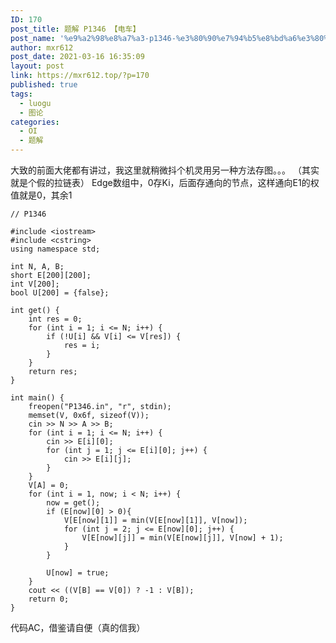 ```yaml
---
ID: 170
post_title: 题解 P1346 【电车】
post_name: '%e9%a2%98%e8%a7%a3-p1346-%e3%80%90%e7%94%b5%e8%bd%a6%e3%80%91'
author: mxr612
post_date: 2021-03-16 16:35:09
layout: post
link: https://mxr612.top/?p=170
published: true
tags:
  - luogu
  - 图论
categories:
  - OI
  - 题解
---
```

大致的前面大佬都有讲过，我这里就稍微抖个机灵用另一种方法存图。。。
（其实就是个假的拉链表）
Edge数组中，0存Ki，后面存通向的节点，这样通向E1的权值就是0，其余1

<pre><code class="language-cpp line-numbers">// P1346

#include &lt;iostream&gt;
#include &lt;cstring&gt;
using namespace std;

int N, A, B;
short E[200][200];
int V[200];
bool U[200] = {false};

int get() {
    int res = 0;
    for (int i = 1; i &lt;= N; i++) {
        if (!U[i] &amp;&amp; V[i] &lt;= V[res]) {
            res = i;
        }
    }
    return res;
}

int main() {
    freopen("P1346.in", "r", stdin);
    memset(V, 0x6f, sizeof(V));
    cin &gt;&gt; N &gt;&gt; A &gt;&gt; B;
    for (int i = 1; i &lt;= N; i++) {
        cin &gt;&gt; E[i][0];
        for (int j = 1; j &lt;= E[i][0]; j++) {
            cin &gt;&gt; E[i][j];
        }
    }
    V[A] = 0;
    for (int i = 1, now; i &lt; N; i++) {
        now = get();
        if (E[now][0] &gt; 0){
            V[E[now][1]] = min(V[E[now][1]], V[now]);
            for (int j = 2; j &lt;= E[now][0]; j++) {
                V[E[now][j]] = min(V[E[now][j]], V[now] + 1);
            }
        }

        U[now] = true;
    }
    cout &lt;&lt; ((V[B] == V[0]) ? -1 : V[B]);
    return 0;
}
</code></pre>

代码AC，借鉴请自便（真的信我）